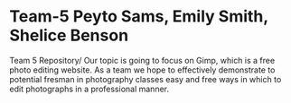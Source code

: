 # Team-5 Peyto Sams, Emily Smith, Shelice Benson
Team 5 Repository/ 
 Our topic is going to focus on Gimp, which is a free photo editing website. 
   As a team we hope to effectively demonstrate to potential fresman in photography classes easy and free ways in which to     edit photographs in a professional manner. 
